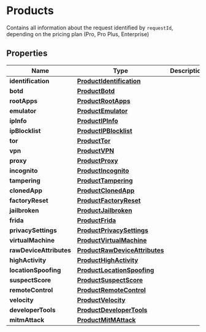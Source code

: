 

# Products

Contains all information about the request identified by `requestId`, depending on the pricing plan (Pro, Pro Plus, Enterprise)

## Properties

| Name | Type | Description | Notes |
|------------ | ------------- | ------------- | -------------|
|**identification** | [**ProductIdentification**](ProductIdentification.md) |  |  [optional] |
|**botd** | [**ProductBotd**](ProductBotd.md) |  |  [optional] |
|**rootApps** | [**ProductRootApps**](ProductRootApps.md) |  |  [optional] |
|**emulator** | [**ProductEmulator**](ProductEmulator.md) |  |  [optional] |
|**ipInfo** | [**ProductIPInfo**](ProductIPInfo.md) |  |  [optional] |
|**ipBlocklist** | [**ProductIPBlocklist**](ProductIPBlocklist.md) |  |  [optional] |
|**tor** | [**ProductTor**](ProductTor.md) |  |  [optional] |
|**vpn** | [**ProductVPN**](ProductVPN.md) |  |  [optional] |
|**proxy** | [**ProductProxy**](ProductProxy.md) |  |  [optional] |
|**incognito** | [**ProductIncognito**](ProductIncognito.md) |  |  [optional] |
|**tampering** | [**ProductTampering**](ProductTampering.md) |  |  [optional] |
|**clonedApp** | [**ProductClonedApp**](ProductClonedApp.md) |  |  [optional] |
|**factoryReset** | [**ProductFactoryReset**](ProductFactoryReset.md) |  |  [optional] |
|**jailbroken** | [**ProductJailbroken**](ProductJailbroken.md) |  |  [optional] |
|**frida** | [**ProductFrida**](ProductFrida.md) |  |  [optional] |
|**privacySettings** | [**ProductPrivacySettings**](ProductPrivacySettings.md) |  |  [optional] |
|**virtualMachine** | [**ProductVirtualMachine**](ProductVirtualMachine.md) |  |  [optional] |
|**rawDeviceAttributes** | [**ProductRawDeviceAttributes**](ProductRawDeviceAttributes.md) |  |  [optional] |
|**highActivity** | [**ProductHighActivity**](ProductHighActivity.md) |  |  [optional] |
|**locationSpoofing** | [**ProductLocationSpoofing**](ProductLocationSpoofing.md) |  |  [optional] |
|**suspectScore** | [**ProductSuspectScore**](ProductSuspectScore.md) |  |  [optional] |
|**remoteControl** | [**ProductRemoteControl**](ProductRemoteControl.md) |  |  [optional] |
|**velocity** | [**ProductVelocity**](ProductVelocity.md) |  |  [optional] |
|**developerTools** | [**ProductDeveloperTools**](ProductDeveloperTools.md) |  |  [optional] |
|**mitmAttack** | [**ProductMitMAttack**](ProductMitMAttack.md) |  |  [optional] |




